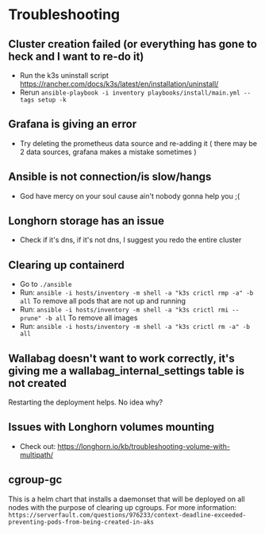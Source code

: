 # Troubleshooting

## Cluster creation failed (or everything has gone to heck and I want to re-do it)
- Run the k3s uninstall script https://rancher.com/docs/k3s/latest/en/installation/uninstall/
- Rerun `ansible-playbook -i inventory playbooks/install/main.yml --tags setup -k`

## Grafana is giving an error
- Try deleting the prometheus data source and re-adding it ( there may be 2 data sources, grafana makes a mistake sometimes )

## Ansible is not connection/is slow/hangs
- God have mercy on your soul cause ain't nobody gonna help you ;(

## Longhorn storage has an issue
- Check if it's dns, if it's not dns, I suggest you redo the entire cluster

## Clearing up containerd
- Go to `./ansible`
- Run: `ansible -i hosts/inventory -m shell -a "k3s crictl rmp -a" -b all` To remove all pods that are not up and running
- Run: `ansible -i hosts/inventory -m shell -a "k3s crictl rmi --prune" -b all` To remove all images
- Run: `ansible -i hosts/inventory -m shell -a "k3s crictl rm -a" -b all`

## Wallabag doesn't want to work correctly, it's giving me a wallabag_internal_settings table is not created
Restarting the deployment helps. No idea why?

## Issues with Longhorn volumes mounting
* Check out: https://longhorn.io/kb/troubleshooting-volume-with-multipath/

## cgroup-gc
This is a helm chart that installs a daemonset that will be deployed on all nodes with the purpose of clearing up cgroups.
For more information: `https://serverfault.com/questions/976233/context-deadline-exceeded-preventing-pods-from-being-created-in-aks`

